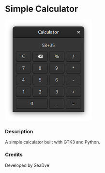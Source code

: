 # Simple Calculator
![alt text](https://github.com/SeaDve/simple-calculator/blob/main/133142340_406209627368216_8013540224825094198_n.png?raw=true)


### Description 

A simple calculator built with GTK3 and Python.


### Credits

Developed by SeaDve
